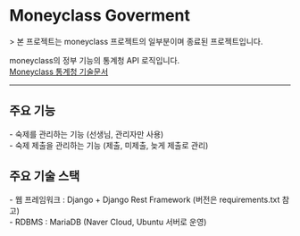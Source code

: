<h1>Moneyclass Goverment</h1>
> 본 프로젝트는 moneyclass 프로젝트의 일부분이며 종료된 프로젝트입니다.

moneyclass의 정부 기능의 통계청 API 로직입니다.<br>
[Moneyclass 통계청 기술문서](https://www.notion.so/hyeonproject/fec1b523c1394cc2954b6f95a19a0139)


----
<h2>주요 기능</h2>
- 숙제를 관리하는 기능 (선생님, 관리자만 사용)<br>
- 숙제 제출을 관리하는 기능 (제출, 미제출, 늦게 제출로 관리)

<h2>주요 기술 스택</h2>
- 웹 프레임워크 : Django + Django Rest Framework (버전은 requirements.txt 참고)<br>
- RDBMS : MariaDB (Naver Cloud, Ubuntu 서버로 운영)


